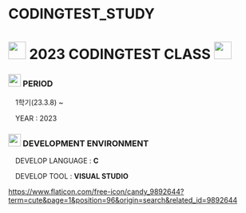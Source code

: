# CODINGTEST_STUDY
<h1> <img src="https://www.flaticon.com/free-icon/candy_9892644?term=cute&page=1&position=96&origin=search&related_id=9892644" width = "35" height = "35" /> 2023 CODINGTEST CLASS <img src="https://www.flaticon.com/free-icon/candy_9892644?term=cute&page=1&position=96&origin=search&related_id=9892644" width = "35" height = "35"/> </h1>

<h3> <img src = "https://cdn-icons-png.flaticon.com/512/6597/6597133.png" width = "25" height = "25" > PERIOD </h3>
<p> <img src = "https://cdn-icons-png.flaticon.com/512/520/520459.png" width = "10" height = "10"> 1학기(23.3.8) ~ </p>
<p> <img src = "https://cdn-icons-png.flaticon.com/512/520/520459.png" width = "10" height = "10"> YEAR : 2023 </p>

<h3> <img src = "https://cdn-icons-png.flaticon.com/512/1557/1557167.png" width = "25" height = "25"> DEVELOPMENT ENVIRONMENT </h3>
<p> <img src = "https://cdn-icons-png.flaticon.com/512/520/520459.png" width = "10" height = "10"> DEVELOP LANGUAGE : <strong> C </strong> </p>
<p> <img src = "https://cdn-icons-png.flaticon.com/512/520/520459.png" width = "10" height = "10"> DEVELOP TOOL : <strong> VISUAL STUDIO </strong> </p>

https://www.flaticon.com/free-icon/candy_9892644?term=cute&page=1&position=96&origin=search&related_id=9892644
